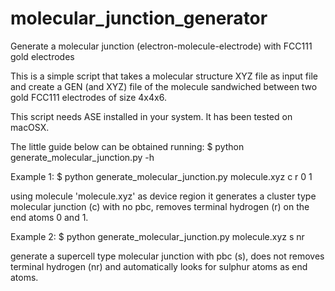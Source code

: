 # molecular_junction_generator

Generate a molecular junction (electron-molecule-electrode) 
with FCC111 gold electrodes

This is a simple script that takes a molecular structure XYZ file 
as input file and create a GEN (and XYZ) file of the molecule sandwiched 
between two gold FCC111 electrodes of size 4x4x6.

This script needs ASE installed in your system. It has been tested on macOSX.

The little guide below can be obtained running:
$ python generate_molecular_junction.py -h

Example 1:
$ python generate_molecular_junction.py molecule.xyz c r 0 1

using molecule 'molecule.xyz' as device region
it generates a cluster type molecular junction (c) with no pbc,
removes terminal hydrogen (r) on the end atoms 0 and 1.

Example 2:
$ python generate_molecular_junction.py molecule.xyz s nr

generate a supercell type molecular junction with pbc (s),
does not removes terminal hydrogen (nr) and automatically looks for
sulphur atoms as end atoms.
